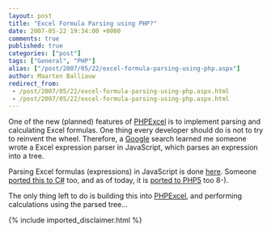 ```yaml
---
layout: post
title: "Excel Formula Parsing using PHP?"
date: 2007-05-22 19:34:00 +0000
comments: true
published: true
categories: ["post"]
tags: ["General", "PHP"]
alias: ["/post/2007/05/22/excel-formula-parsing-using-php.aspx"]
author: Maarten Balliauw
redirect_from:
 - /post/2007/05/22/excel-formula-parsing-using-php.aspx.html
 - /post/2007/05/22/excel-formula-parsing-using-php.aspx.html
---
```

<p>One of the new (planned) features of <a href="http://www.phpexcel.net" mce_href="http://www.phpexcel.net">PHPExcel</a> is to implement parsing and calculating Excel formulas. One thing every developer should do is not to try to reinvent the wheel. Therefore, a <a href="http://www.google.com" mce_href="http://www.google.com">Google</a> search learned me someone wrote a Excel expression parser in JavaScript, which parses an expression into a tree. </p><p>Parsing Excel formulas (expressions) in JavaScript is done <a href="http://ewbi.blogs.com/develops/2004/12/excel_formula_p.html" mce_href="http://ewbi.blogs.com/develops/2004/12/excel_formula_p.html">here</a>. Someone <a href="http://ewbi.blogs.com/develops/2007/03/excel_formula_p.html" mce_href="http://ewbi.blogs.com/develops/2007/03/excel_formula_p.html">ported this to C#</a> too, and as of today, it is <a href="/files/FormulaParser.zip">ported to PHP5</a> too&nbsp;8-).<br> </p><p>The only thing left to do is&nbsp;building this into <a href="http://www.phpexcel.net" mce_href="http://www.phpexcel.net">PHPExcel</a>, and performing calculations using the parsed tree...</p>
{% include imported_disclaimer.html %}
